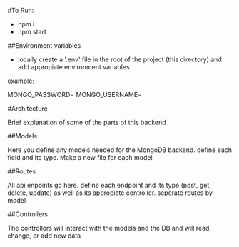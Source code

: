 #To Run:

- npm i
- npm start

##Environment variables
- locally create a '.env' file in the root of the project (this directory) and add appropiate environment variables

example:

MONGO_PASSWORD=<password>
MONGO_USERNAME=<username>

#Architecture

Brief explanation of some of the parts of this backend

##Models

Here you define any models needed for the MongoDB backend. define each field and its type. Make a new file for each model

##Routes

All api enpoints go here. define each endpoint and its type (post, get, delete, update) as well as its appropiate controller. seperate routes by model


##Controllers

The controllers will interact with the models and the DB and will read, change, or add new data